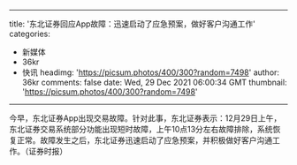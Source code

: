 
---
title: '东北证券回应App故障：迅速启动了应急预案，做好客户沟通工作'
categories: 
 - 新媒体
 - 36kr
 - 快讯
headimg: 'https://picsum.photos/400/300?random=7498'
author: 36kr
comments: false
date: Wed, 29 Dec 2021 06:00:34 GMT
thumbnail: 'https://picsum.photos/400/300?random=7498'
---

<div>   
今早，东北证券App出现交易故障。针对此事，东北证券表示：12月29日上午，东北证券交易系统部分功能出现短时故障，上午10点13分左右故障排除，系统恢复正常。故障发生之后，东北证券迅速启动了应急预案，并积极做好客户沟通工作。（证券时报）  
</div>
            